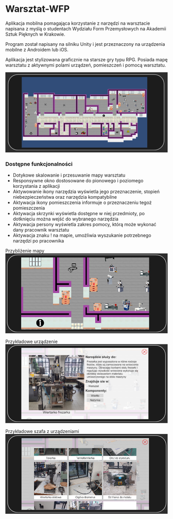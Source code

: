# Warsztat-WFP
Aplikacja mobilna pomagająca korzystanie z narzędzi na warsztacie
napisana z myślą o studentach Wydziału Form Przemysłowych na Akademii Sztuk Pięknych w Krakowie.

Program został napisany na silniku Unity i jest przeznaczony na urządzenia mobilne z Androidem lub iOS.

Aplikacja jest stylizowana graficznie na starsze gry typu RPG. Posiada mapę warsztatu z aktywnymi polami urządzeń, pomieszczeń i pomocą warsztatu.

![<mapa](img_md/maps.png)

### Dostępne funkcjonalności
* Dotykowe skalowanie i przesuwanie mapy warsztatu
* Responsywne okno dostosowane do pionowego i poziomego korzystania z aplikacji
* Aktywowanie ikony narzędzia wyświetla jego przeznaczenie, stopień niebezpieczeństwa oraz narzędzia kompatybilne
* Aktywacja ikony pomieszczenia informuje o przeznaczeniu tegoż pomieszczenia
* Aktywacja skrzynki wyświetla dostępne w niej przedmioty, po dotknięciu można wejść do wybranego narzędzia
* Aktywacja persony wyświetla zakres pomocy, którą może wykonać dany pracownik warsztatu
* Aktywacja znaku ! na mapie, umożliwia wyszukanie potrzebnego narzędzi po pracownika

Przybliżenie mapy
![zoom](img_md/zoom.png)

Przykładowe urządzenie
![tool](img_md/tool.png)

Przykładowe szafa z urządzeniami
![box](img_md/box.png)
